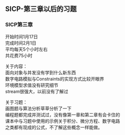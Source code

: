 ## SICP-第三章以后的习题
### SICP第三章
开始时间1月17日  
完成时间2月1日  
平均每天5个小时左右  
共花费75小时  

关于内容：  
面向对象与并发没有学到什么新东西  
数字电路模拟与Constraints的实现方式比较开眼界  
环境模型求值没有研究细节  
stream很强大，以前没有了解过  

关于习题：  
画图题与算法分析草草分析了一下  
编程题都完成并测试过，没有像第一章和第二章有会卡住的  
课本中与习题中使用的示例关于积分、微分方程、数字电路  
之类都有现成的公式，不了解这些概念一样能做。  
